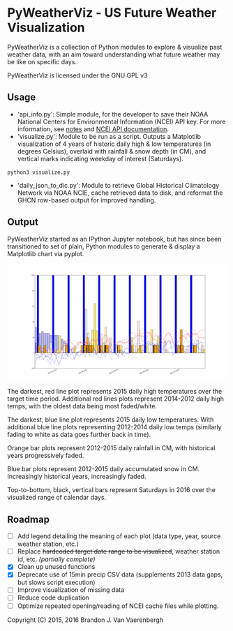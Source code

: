 # PyWeatherViz - US Future Weather Visualization

PyWeatherViz is a collection of Python modules to explore & visualize past weather data, with an aim toward understanding what future weather may be like on specific days.

PyWeatherViz is licensed under the GNU GPL v3

## Usage
 - 'api_info.py': Simple module, for the developer to save their NOAA National Centers for Environmental Information (NCEI) API key. For more information, see [notes](https://raw.githubusercontent.com/bjamesv/pyweatherviz/master/doc/ncei_api.md) and [NCEI API documentation](http://www.ncdc.noaa.gov/cdo-web/webservices/v2#gettingStarted).
 - 'visualize.py': Module to be run as a script. Outputs a Matplotlib visualization of 4 years of historic daily high & low temperatures (in degrees Celsius), overlaid with rainfall & snow depth (in CM), and vertical marks indicating weekday of interest (Saturdays).
  ```
python3 visualize.py
  ```
 - 'daily_json_to_dic.py': Module to retrieve Global Historical Climatology Network via NOAA NCIE, cache retrieved data to disk, and reformat the GHCN row-based output for improved handling.

## Output
PyWeatherViz started as an IPython Jupyter notebook, but has since been transitioned to set of plain, Python modules to generate & display a Matplotlib chart via pyplot.

![Montague, Michigan 2012-2015 weather for the period 17-MAR to 1-JUN of those years](https://raw.githubusercontent.com/bjamesv/pyweatherviz/master/doc/figure_1.png)

The darkest, red line plot represents 2015 daily high temperatures over the target time period. Additional red lines plots represent 2014-2012 daily high temps, with the oldest data being most faded/white.

The darkest, blue line plot represents 2015 daily low temperatures. With additional blue line plots representing 2012-2014 daily low temps (similarly fading to white as data goes further back in time).

Orange bar plots represent 2012-2015 daily rainfall in CM, with historical years progressively faded.

Blue bar plots represent 2012-2015 daily accumulated snow in CM. Increasingly historical years, increasingly faded.

Top-to-bottom, black, vertical bars represent Saturdays in 2016 over the visualized range of calendar days.

## Roadmap
 - [ ] Add legend detailing the meaning of each plot (data type, year, source weather station, etc.)
 - [ ] Replace ~~hardcoded target date range to be visualized~~, weather station id, etc. _(partially complete)_
 - [x] Clean up unused functions
 - [x] Deprecate use of 15min precip CSV data (supplements 2013 data gaps, but slows script execution)
 - [ ] Improve visualization of missing data
 - [ ] Reduce code duplication
 - [ ] Optimize repeated opening/reading of NCEI cache files while plotting. 

Copyright (C) 2015, 2016 Brandon J. Van Vaerenbergh
